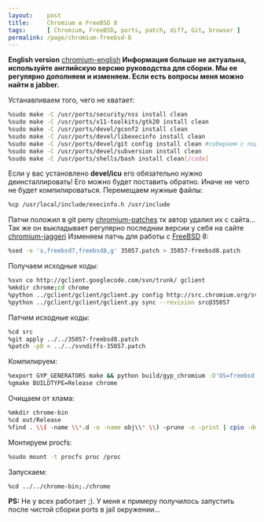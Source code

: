```yaml
---
layout:    post
title:     Chromium в FreeBSD 8
tags:      [ Chromium, FreeBSD, ports, patch, diff, Git, browser ]
permalink: /page/chromium-freebsd-8
---
```


**English version** [chromium-english]
**Информация больше не актуальна, используйте английскую версию руководства для сборки. Мы ее регулярно дополняем и изменяем. Если есть вопросы меня можно найти в jabber.**

Устанавливаем того, чего не хватает:

```bash
%sudo make -C /usr/ports/security/nss install clean
%sudo make -C /usr/ports/x11-toolkits/gtk20 install clean
%sudo make -C /usr/ports/devel/gconf2 install clean
%sudo make -C /usr/ports/devel/libexecinfo install clean
%sudo make -C /usr/ports/devel/git config install clean #собираем с поддержкой svn
%sudo make -C /usr/ports/devel/subversion install clean
%sudo make -C /usr/ports/shells/bash install clean[/code]
```

Если у вас установлено **devel/icu** его обязательно нужно деинсталлировать! Его можно будет поставить обратно. Иначе не чего не будет компилироваться.
Перемещаем нужные файлы:

```bash
%cp /usr/local/include/execinfo.h /usr/include
```

Патчи положил в git репу [chromium-patches] тк автор удалил их с сайта... Так же он выкладывает регулярно последнии версии у себя на сайте [chromium-jaggeri]
Изменяем патчь для работы с [FreeBSD] 8:

```bash
%sed -e 's,freebsd7,freebsd8,g' 35057.patch > 35057-freebsd8.patch
```

Получаем исходные коды:

```bash
%svn co http://gclient.googlecode.com/svn/trunk/ gclient
%mkdir chrome;cd chrome
%python ../gclient/gclient/gclient.py config http://src.chromium.org/svn/trunk/src
%python ../gclient/gclient/gclient.py sync --revision src@35057
```

Патчим исходные коды:

```bash
%cd src
%git apply ../../35057-freebsd8.patch
%patch -p0 < ../../svndiffs-35057.patch
```

Компилируем:

```bash
%export GYP_GENERATORS make && python build/gyp_chromium -D'OS=freebsd' -D'use_system_libxml=1' build/all.gyp --depth ./
%gmake BUILDTYPE=Release chrome
```

Очищаем от хлама:

```bash
%mkdir chrome-bin
%cd out/Release
%find . \\( -name \\*.d -o -name obj\\* \\) -prune -o -print | cpio -dump ../../chrome-bin
```

Монтируем procfs:

```bash
%sudo mount -t procfs proc /proc
```

Запускаем:

```bash
%cd ../../chrome-bin;./chrome
```

**PS:** Не у всех работает ;). У меня к примеру получилось запустить после чистой сборки ports в jail окружении...

[FreeBSD]: http://www.freebsd.org/
[chromium-english]: http://wiki.freebsd.org/Chromium
[chromium-patches]: http://gitorious.org/zloidemon-freebsd-ports/trunk/trees/master/patches/chromium
[chromium-jaggeri]: http://chromium.jaggeri.com/
